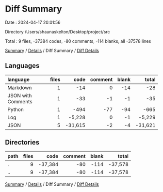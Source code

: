 # Diff Summary

Date : 2024-04-17 20:01:56

Directory /Users/shaunaskelton/Desktop/project/src

Total : 9 files,  -37384 codes, -80 comments, -114 blanks, all -37578 lines

[Summary](results.md) / [Details](details.md) / Diff Summary / [Diff Details](diff-details.md)

## Languages
| language | files | code | comment | blank | total |
| :--- | ---: | ---: | ---: | ---: | ---: |
| Markdown | 1 | -14 | 0 | -14 | -28 |
| JSON with Comments | 1 | -33 | -1 | -1 | -35 |
| Python | 1 | -494 | -77 | -94 | -665 |
| Log | 1 | -5,228 | 0 | -1 | -5,229 |
| JSON | 5 | -31,615 | -2 | -4 | -31,621 |

## Directories
| path | files | code | comment | blank | total |
| :--- | ---: | ---: | ---: | ---: | ---: |
| . | 9 | -37,384 | -80 | -114 | -37,578 |
| .. | 9 | -37,384 | -80 | -114 | -37,578 |

[Summary](results.md) / [Details](details.md) / Diff Summary / [Diff Details](diff-details.md)